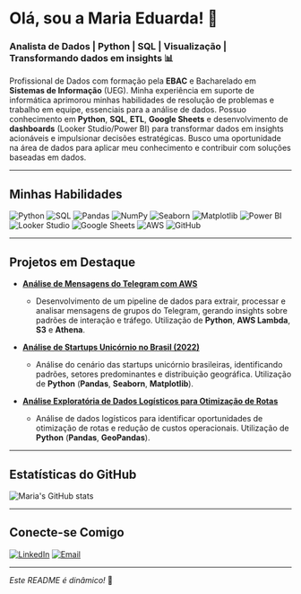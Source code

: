 # Olá, sou a Maria Eduarda! 👋

### Analista de Dados | Python | SQL | Visualização | Transformando dados em insights 📊

Profissional de Dados com formação pela **EBAC** e Bacharelado em **Sistemas de Informação** (UEG). Minha experiência em suporte de informática aprimorou minhas habilidades de resolução de problemas e trabalho em equipe, essenciais para a análise de dados. Possuo conhecimento em **Python**, **SQL**, **ETL**, **Google Sheets** e desenvolvimento de **dashboards** (Looker Studio/Power BI) para transformar dados em insights acionáveis e impulsionar decisões estratégicas. Busco uma oportunidade na área de dados para aplicar meu conhecimento e contribuir com soluções baseadas em dados.

---

## Minhas Habilidades

![Python](https://img.shields.io/badge/Python-3776AB?style=for-the-badge&logo=python&logoColor=white )
![SQL](https://img.shields.io/badge/SQL-4479A1?style=for-the-badge&logo=postgresql&logoColor=white )
![Pandas](https://img.shields.io/badge/Pandas-150458?style=for-the-badge&logo=pandas&logoColor=white )
![NumPy](https://img.shields.io/badge/NumPy-013243?style=for-the-badge&logo=numpy&logoColor=white )
![Seaborn](https://img.shields.io/badge/Seaborn-000000?style=for-the-badge&logo=seaborn&logoColor=white )
![Matplotlib](https://img.shields.io/badge/Matplotlib-11557C?style=for-the-badge&logo=matplotlib&logoColor=white )
![Power BI](https://img.shields.io/badge/Power%20BI-F2C811?style=for-the-badge&logo=powerbi&logoColor=black )
![Looker Studio](https://img.shields.io/badge/Looker%20Studio-4285F4?style=for-the-badge&logo=google-data-studio&logoColor=white )
![Google Sheets](https://img.shields.io/badge/Google%20Sheets-34A853?style=for-the-badge&logo=google-sheets&logoColor=white )
![AWS](https://img.shields.io/badge/AWS-232F3E?style=for-the-badge&logo=amazon-aws&logoColor=white )
![GitHub](https://img.shields.io/badge/GitHub-100000?style=for-the-badge&logo=github&logoColor=white )

---

## Projetos em Destaque

*   **[Análise de Mensagens do Telegram com AWS](https://www.kaggle.com/code/noragan/an-lise-das-mensagens-do-telegram-usando-aws )**
    *   Desenvolvimento de um pipeline de dados para extrair, processar e analisar mensagens de grupos do Telegram, gerando insights sobre padrões de interação e tráfego. Utilização de **Python**, **AWS Lambda**, **S3** e **Athena**.

*   **[Análise de Startups Unicórnio no Brasil (2022)](https://www.kaggle.com/code/noragan/an-lise-das-empresas-unic-rnios-no-brasil )**
    *   Análise do cenário das startups unicórnio brasileiras, identificando padrões, setores predominantes e distribuição geográfica. Utilização de **Python** (**Pandas**, **Seaborn**, **Matplotlib**).

*   **[Análise Exploratória de Dados Logísticos para Otimização de Rotas](https://www.kaggle.com/code/noragan/an-lise-explorat-ria-de-dados-de-log-stica )**
    *   Análise de dados logísticos para identificar oportunidades de otimização de rotas e redução de custos operacionais. Utilização de **Python** (**Pandas**, **GeoPandas**).

---

## Estatísticas do GitHub

![Maria\'s GitHub stats](https://github-readme-stats.vercel.app/api?username=mariaefoliveira&show_icons=true&theme=radical )

---

## Conecte-se Comigo

[![LinkedIn](https://img.shields.io/badge/LinkedIn-0077B5?style=for-the-badge&logo=linkedin&logoColor=white )](https://www.linkedin.com/in/maria-eduarda-falcao-de-oliveira/ )
[![Email](https://img.shields.io/badge/Email-D14836?style=for-the-badge&logo=gmail&logoColor=white )](mailto:seu.email@exemplo.com)

---

*Este README é dinâmico!* 🚀
